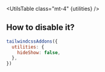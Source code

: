 <script>
	import UtilsTable from '$lib/UtilsTable.svelte'
	const utilities = {
		'.hide': {
			'visibility': 'hidden',
			'opacity': '0',
			'pointer-events': 'none',
		},
		'.show': {
			'visibility': 'visible',
			'opacity': '1',
			'pointer-events': 'auto',
		},
	}
</script>

<UtilsTable class="mt-4" {utilities} />

## How to disable it?

```js
tailwindcssAddons({
  utilities: {
    hideShow: false,
  },
})
```
